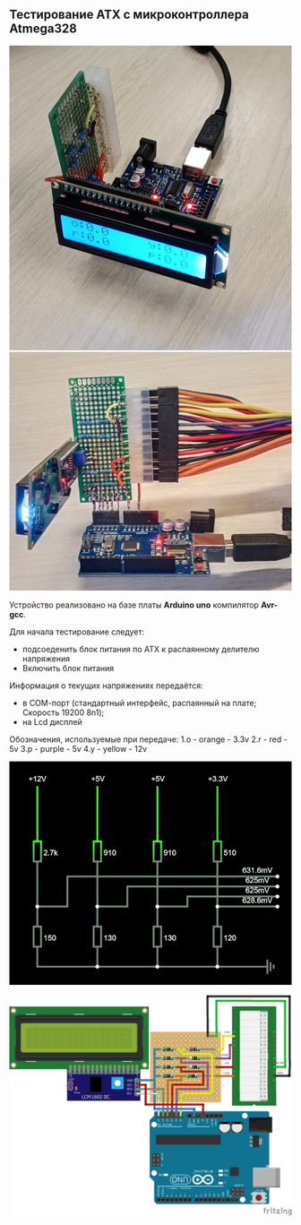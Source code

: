 ## Тестирование ATX с микроконтроллера Atmega328

![Внешник вид](img/0001.png)
![Внешник вид](img/0002.png)

Устройство реализовано на базе платы **Arduino uno** компилятор **Avr-gcc**.

Для начала тестирование следует: 
- подсоеденить блок питания по ATX к распаянному делителю напряжения 
- Включить блок питания 

Информация о текущих напряжениях передаётся: 
- в СОМ-порт (стандартный интерфейс, распаянный на плате; Скорость 19200 8n1); 
- на Lcd дисплей 

Обозначения, используемые при передаче: 
1.o - orange - 3.3v 
2.r - red - 5v 
3.p - purple - 5v 
4.y - yellow - 12v 

![схема делителей](img/0003.png)

![Project diagram](img/0004.png)
